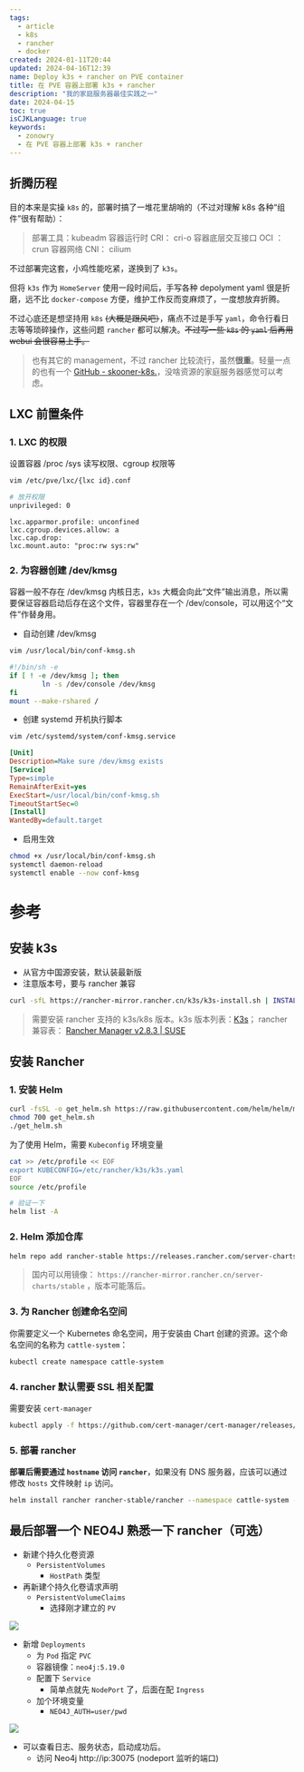 ```yaml
---
tags:
  - article
  - k8s
  - rancher
  - docker
created: 2024-01-11T20:44
updated: 2024-04-16T12:39
name: Deploy k3s + rancher on PVE container
title: 在 PVE 容器上部署 k3s + rancher
description: "我的家庭服务器最佳实践之一"
date: 2024-04-15
toc: true
isCJKLanguage: true
keywords:
  - zonowry
  - 在 PVE 容器上部署 k3s + rancher
---
```


## 折腾历程

目的本来是实操 `k8s` 的，部署时搞了一堆花里胡哨的（不过对理解 k8s 各种“组件”很有帮助）：

> 部署工具：kubeadm
> 容器运行时 CRI： cri-o
> 容器底层交互接口 OCI ：crun
> 容器网络 CNI： cilium

不过部署完这套，小鸡性能吃紧，遂换到了 `k3s`。

但将 `k3s` 作为 `HomeServer` 使用一段时间后，手写各种 depolyment yaml 很是折磨，远不比 `docker-compose` 方便，维护工作反而变麻烦了，一度想放弃折腾。

不过心底还是想坚持用 `k8s` ~~(大概是跟风吧）~~，痛点不过是手写 `yaml`，命令行看日志等等琐碎操作，这些问题 `rancher` 都可以解决。~~不过写一些 `k8s` 的 `yaml` 后再用 webui 会很容易上手。~~

> 也有其它的 management，不过 rancher 比较流行，虽然**很重**。轻量一点的也有一个 [GitHub - skooner-k8s.](https://github.com/skooner-k8s/skooner)，没啥资源的家庭服务器感觉可以考虑。

## LXC 前置条件

### 1. LXC 的权限

设置容器 /proc /sys 读写权限、cgroup 权限等

```bash
vim /etc/pve/lxc/{lxc id}.conf

# 放开权限
unprivileged: 0
```

```properties
lxc.apparmor.profile: unconfined
lxc.cgroup.devices.allow: a
lxc.cap.drop:
lxc.mount.auto: "proc:rw sys:rw"
```

### 2. 为容器创建 /dev/kmsg

容器一般不存在 /dev/kmsg 内核日志，`k3s` 大概会向此“文件”输出消息，所以需要保证容器启动后存在这个文件，容器里存在一个 /dev/console，可以用这个“文件”作替身用。

- 自动创建 /dev/kmsg

```bash
vim /usr/local/bin/conf-kmsg.sh
```

```bash
#!/bin/sh -e
if [ ! -e /dev/kmsg ]; then
        ln -s /dev/console /dev/kmsg
fi
mount --make-rshared /
```

- 创建 systemd 开机执行脚本

```bash
vim /etc/systemd/system/conf-kmsg.service
```

```ini
[Unit]
Description=Make sure /dev/kmsg exists
[Service]
Type=simple
RemainAfterExit=yes
ExecStart=/usr/local/bin/conf-kmsg.sh
TimeoutStartSec=0
[Install]
WantedBy=default.target
```

- 启用生效

```bash
chmod +x /usr/local/bin/conf-kmsg.sh  
systemctl daemon-reload  
systemctl enable --now conf-kmsg
```

# 参考

## 安装 k3s

- 从官方中国源安装，默认装最新版
- 注意版本号，要与 rancher 兼容

```bash
curl -sfL https://rancher-mirror.rancher.cn/k3s/k3s-install.sh | INSTALL_K3S_MIRROR=cn INSTALL_K3S_VERSION=v1.28.7+k3s1 sh -s - server
```

> 需要安装 rancher 支持的 k3s/k8s 版本。k3s 版本列表：[K3s](https://docs.k3s.io/zh/release-notes/v1.28.X)；
> rancher 兼容表： [Rancher Manager v2.8.3 | SUSE](https://www.suse.com/suse-rancher/support-matrix/all-supported-versions/rancher-v2-8-3/)

## 安装 Rancher

### 1. 安装 Helm

```bash
curl -fsSL -o get_helm.sh https://raw.githubusercontent.com/helm/helm/main/scripts/get-helm-3
chmod 700 get_helm.sh
./get_helm.sh
```

为了使用 Helm，需要 `Kubeconfig` 环境变量

```bash
cat >> /etc/profile << EOF
export KUBECONFIG=/etc/rancher/k3s/k3s.yaml
EOF
source /etc/profile

# 验证一下
helm list -A
```

### 2. Helm 添加仓库

```bash
helm repo add rancher-stable https://releases.rancher.com/server-charts/stable
```

> 国内可以用镜像： `https://rancher-mirror.rancher.cn/server-charts/stable` ，版本可能落后。

### 3. 为 Rancher 创建命名空间

你需要定义一个 Kubernetes 命名空间，用于安装由 Chart 创建的资源。这个命名空间的名称为 `cattle-system`：

```bash
kubectl create namespace cattle-system
```

### 4. rancher 默认需要 SSL 相关配置

需要安装 `cert-manager`

```bash
kubectl apply -f https://github.com/cert-manager/cert-manager/releases/download/v1.13.1/cert-manager.crds.yaml
```

### 5. 部署 rancher

**部署后需要通过 `hostname` 访问 `rancher`**，如果没有 DNS 服务器，应该可以通过修改 `hosts` 文件映射 `ip` 访问。
 
```bash
helm install rancher rancher-stable/rancher --namespace cattle-system --set hostname=rancher.my.org --set bootstrapPassword=admin --version 2.8.3
```

## 最后部署一个 NEO4J 熟悉一下 rancher（可选）

- 新建个持久化卷资源
	- `PersistentVolumes`
		- `HostPath` 类型
- 再新建个持久化卷请求声明
	- `PersistentVolumeClaims`
		- 选择刚才建立的 `PV`

![](/images/blog/image-2024_04_16_12_36_53.png)

- 新增 `Deployments`
	- 为 `Pod` 指定 `PVC`
	- 容器镜像：`neo4j:5.19.0`
	- 配置下 `Service`
		- 简单点就先 `NodePort` 了，后面在配 `Ingress`
	- 加个环境变量
		- `NEO4J_AUTH=user/pwd`

![](/images/blog/image-2024_04_16_12_42_41.png)

- 可以查看日志、服务状态，启动成功后。
	- 访问 Neo4j http://ip:30075 (nodeport 监听的端口)
